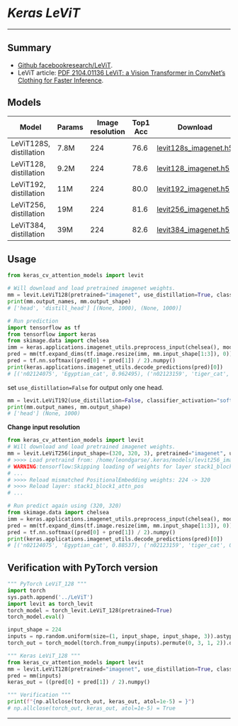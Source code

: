 # ___Keras LeViT___
***

## Summary
  - [Github facebookresearch/LeViT](https://github.com/facebookresearch/LeViT).
  - LeViT article: [PDF 2104.01136 LeViT: a Vision Transformer in ConvNet’s Clothing for Faster Inference](https://arxiv.org/pdf/2104.01136.pdf).
## Models
  | Model                   | Params | Image resolution | Top1 Acc | Download |
  | ----------------------- | ------ | ---------------- | -------- | -------- |
  | LeViT128S, distillation | 7.8M   | 224              | 76.6     | [levit128s_imagenet.h5](https://github.com/leondgarse/keras_cv_attention_models/releases/download/levit/levit128s_imagenet.h5) |
  | LeViT128, distillation  | 9.2M   | 224              | 78.6     | [levit128_imagenet.h5](https://github.com/leondgarse/keras_cv_attention_models/releases/download/levit/levit128_imagenet.h5) |
  | LeViT192, distillation  | 11M    | 224              | 80.0     | [levit192_imagenet.h5](https://github.com/leondgarse/keras_cv_attention_models/releases/download/levit/levit192_imagenet.h5) |
  | LeViT256, distillation  | 19M    | 224              | 81.6     | [levit256_imagenet.h5](https://github.com/leondgarse/keras_cv_attention_models/releases/download/levit/levit256_imagenet.h5) |
  | LeViT384, distillation  | 39M    | 224              | 82.6     | [levit384_imagenet.h5](https://github.com/leondgarse/keras_cv_attention_models/releases/download/levit/levit384_imagenet.h5) |
## Usage
  ```py
  from keras_cv_attention_models import levit

  # Will download and load pretrained imagenet weights.
  mm = levit.LeViT128(pretrained="imagenet", use_distillation=True, classifier_activation=None)
  print(mm.output_names, mm.output_shape)
  # ['head', 'distill_head'] [(None, 1000), (None, 1000)]

  # Run prediction
  import tensorflow as tf
  from tensorflow import keras
  from skimage.data import chelsea
  imm = keras.applications.imagenet_utils.preprocess_input(chelsea(), mode='torch') # Chelsea the cat
  pred = mm(tf.expand_dims(tf.image.resize(imm, mm.input_shape[1:3]), 0))
  pred = tf.nn.softmax((pred[0] + pred[1]) / 2).numpy()
  print(keras.applications.imagenet_utils.decode_predictions(pred)[0])
  # [('n02124075', 'Egyptian_cat', 0.962495), ('n02123159', 'tiger_cat', 0.008833298), ...]
  ```
  set `use_distillation=False` for output only one head.
  ```py
  mm = levit.LeViT192(use_distillation=False, classifier_activation="softmax")
  print(mm.output_names, mm.output_shape)
  # ['head'] (None, 1000)
  ```
  **Change input resolution**
  ```py
  from keras_cv_attention_models import levit
  # Will download and load pretrained imagenet weights.
  mm = levit.LeViT256(input_shape=(320, 320, 3), pretrained="imagenet", use_distillation=True, classifier_activation=None)
  # >>>> Load pretraind from: /home/leondgarse/.keras/models/levit256_imagenet.h5
  # WARNING:tensorflow:Skipping loading of weights for layer stack1_block1_attn_pos due to mismatch in shape ((400, 4) vs (196, 4)).
  # ...
  # >>>> Reload mismatched PositionalEmbedding weights: 224 -> 320
  # >>>> Reload layer: stack1_block1_attn_pos
  # ...

  # Run predict again using (320, 320)
  from skimage.data import chelsea
  imm = keras.applications.imagenet_utils.preprocess_input(chelsea(), mode='torch') # Chelsea the cat
  pred = mm(tf.expand_dims(tf.image.resize(imm, mm.input_shape[1:3]), 0))
  pred = tf.nn.softmax((pred[0] + pred[1]) / 2).numpy()
  print(keras.applications.imagenet_utils.decode_predictions(pred)[0])
  # [('n02124075', 'Egyptian_cat', 0.88537), ('n02123159', 'tiger_cat', 0.09331669), ...]
  ```
## Verification with PyTorch version
  ```py
  """ PyTorch LeViT_128 """
  import torch
  sys.path.append('../LeViT')
  import levit as torch_levit
  torch_model = torch_levit.LeViT_128(pretrained=True)
  torch_model.eval()

  input_shape = 224
  inputs = np.random.uniform(size=(1, input_shape, input_shape, 3)).astype("float32")
  torch_out = torch_model(torch.from_numpy(inputs).permute(0, 3, 1, 2)).detach().numpy()

  """ Keras LeViT_128 """
  from keras_cv_attention_models import levit
  mm = levit.LeViT128(pretrained="imagenet", use_distillation=True, classifier_activation=None)
  pred = mm(inputs)
  keras_out = ((pred[0] + pred[1]) / 2).numpy()

  """ Verification """
  print(f"{np.allclose(torch_out, keras_out, atol=1e-5) = }")
  # np.allclose(torch_out, keras_out, atol=1e-5) = True
  ```
***
